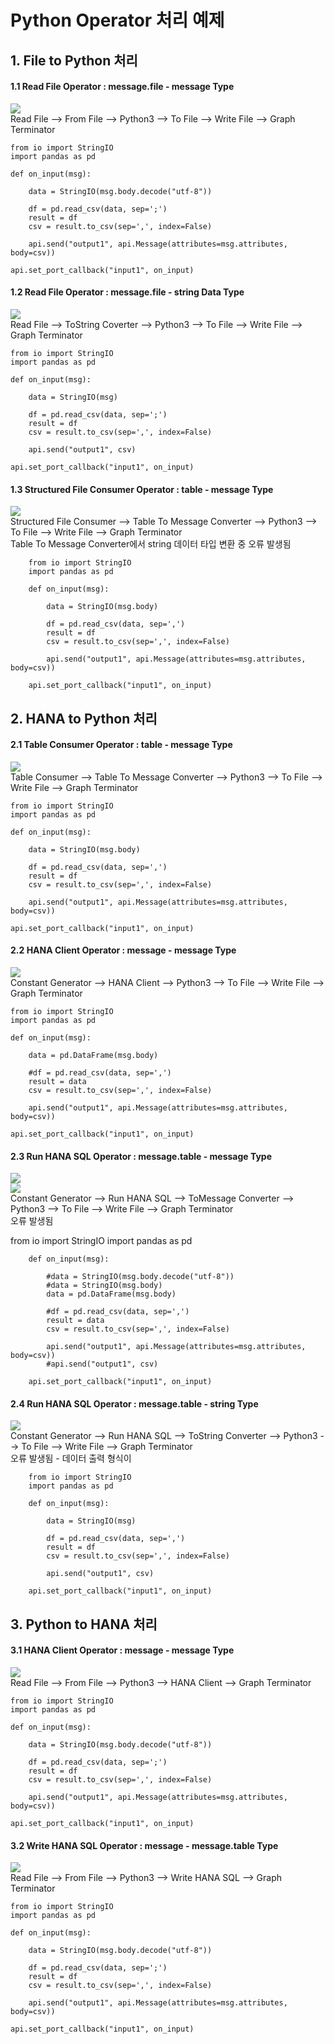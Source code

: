 # Python Operator 처리 예제

## 1. File to Python 처리
#### 1.1 Read File Operator : message.file - message Type
![](/dataconversion/images/1.FilePython.png)<br>
Read File --> From File --> Python3 --> To File --> Write File --> Graph Terminator

    from io import StringIO
    import pandas as pd

    def on_input(msg):

        data = StringIO(msg.body.decode("utf-8"))

        df = pd.read_csv(data, sep=';')
        result = df
        csv = result.to_csv(sep=',', index=False)

        api.send("output1", api.Message(attributes=msg.attributes, body=csv))

    api.set_port_callback("input1", on_input)

#### 1.2 Read File Operator : message.file - string Data Type
![](/dataconversion/images/2.FilePython.png)<br>
Read File --> ToString Coverter --> Python3 --> To File --> Write File --> Graph Terminator

    from io import StringIO
    import pandas as pd

    def on_input(msg):

        data = StringIO(msg)

        df = pd.read_csv(data, sep=';')
        result = df
        csv = result.to_csv(sep=',', index=False)

        api.send("output1", csv)

    api.set_port_callback("input1", on_input)

#### 1.3 Structured File Consumer Operator : table - message Type
![](/dataconversion/images/0.FilePython.png)<br>
Structured File Consumer --> Table To Message Converter --> Python3 --> To File --> Write File --> Graph Terminator<br>
Table To Message Converter에서 string 데이터 타입 변환 중 오류 발생됨

        from io import StringIO
        import pandas as pd

        def on_input(msg):

            data = StringIO(msg.body)

            df = pd.read_csv(data, sep=',')
            result = df
            csv = result.to_csv(sep=',', index=False)

            api.send("output1", api.Message(attributes=msg.attributes, body=csv))

        api.set_port_callback("input1", on_input)

## 2. HANA to Python 처리

#### 2.1 Table Consumer Operator : table - message Type
![](/dataconversion/images/3.HanaPython.png)<br>
Table Consumer --> Table To Message Converter --> Python3 --> To File --> Write File --> Graph Terminator

    from io import StringIO
    import pandas as pd

    def on_input(msg):

        data = StringIO(msg.body)

        df = pd.read_csv(data, sep=',')
        result = df
        csv = result.to_csv(sep=',', index=False)

        api.send("output1", api.Message(attributes=msg.attributes, body=csv))

    api.set_port_callback("input1", on_input)

#### 2.2 HANA Client Operator : message - message Type
![](/dataconversion/images/4.HanaPython.png)<br>
Constant Generator --> HANA Client --> Python3 --> To File --> Write File --> Graph Terminator

    from io import StringIO
    import pandas as pd

    def on_input(msg):

        data = pd.DataFrame(msg.body)

        #df = pd.read_csv(data, sep=',')
        result = data
        csv = result.to_csv(sep=',', index=False)

        api.send("output1", api.Message(attributes=msg.attributes, body=csv))

    api.set_port_callback("input1", on_input)

#### 2.3 Run HANA SQL Operator : message.table - message Type
![](/dataconversion/images/5.HanaPython.png)<br>
![](/dataconversion/images/5.HanaPython_Error.png)<br>
Constant Generator --> Run HANA SQL --> ToMessage Converter --> Python3 --> To File --> Write File --> Graph Terminator<br>
오류 발생됨

from io import StringIO
import pandas as pd

        def on_input(msg):

            #data = StringIO(msg.body.decode("utf-8"))
            #data = StringIO(msg.body)
            data = pd.DataFrame(msg.body)

            #df = pd.read_csv(data, sep=',')
            result = data
            csv = result.to_csv(sep=',', index=False)

            api.send("output1", api.Message(attributes=msg.attributes, body=csv))
            #api.send("output1", csv)

        api.set_port_callback("input1", on_input)

#### 2.4 Run HANA SQL Operator : message.table - string Type
![](/dataconversion/images/6.HanaPython.png)<br>
Constant Generator --> Run HANA SQL --> ToString Converter --> Python3 --> To File --> Write File --> Graph Terminator<br>
오류 발생됨 - 데이터 출력 형식이 

        from io import StringIO
        import pandas as pd

        def on_input(msg):

            data = StringIO(msg)

            df = pd.read_csv(data, sep=',')
            result = df
            csv = result.to_csv(sep=',', index=False)

            api.send("output1", csv)

        api.set_port_callback("input1", on_input)

## 3. Python to HANA 처리
#### 3.1 HANA Client Operator : message - message Type
![](/dataconversion/images/1.PythonHANA.png)<br>
Read File --> From File --> Python3 --> HANA Client --> Graph Terminator

    from io import StringIO
    import pandas as pd

    def on_input(msg):

        data = StringIO(msg.body.decode("utf-8"))

        df = pd.read_csv(data, sep=';')
        result = df
        csv = result.to_csv(sep=',', index=False)

        api.send("output1", api.Message(attributes=msg.attributes, body=csv))

    api.set_port_callback("input1", on_input)

#### 3.2 Write HANA SQL Operator : message - message.table Type
![](/dataconversion/images/1.PythonHANA.png)<br>
Read File --> From File --> Python3 --> Write HANA SQL --> Graph Terminator

    from io import StringIO
    import pandas as pd

    def on_input(msg):

        data = StringIO(msg.body.decode("utf-8"))

        df = pd.read_csv(data, sep=';')
        result = df
        csv = result.to_csv(sep=',', index=False)

        api.send("output1", api.Message(attributes=msg.attributes, body=csv))

    api.set_port_callback("input1", on_input)

